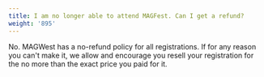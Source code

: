 ```yaml
---
title: I am no longer able to attend MAGFest. Can I get a refund?
weight: '895'
---
```

No. MAGWest has a no-refund policy for all registrations. If for any reason you can't make it, we allow and encourage you resell your registration for the no more than the exact price you paid for it.
